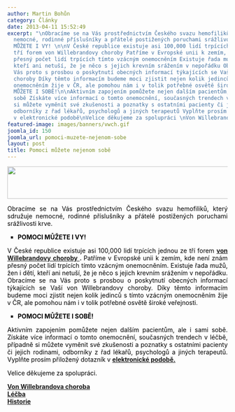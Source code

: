 ```yaml
---
author: Martin Bohůn
category: Články
date: 2013-04-11 15:52:49
excerpt: "\nObracíme se na Vás prostřednictvím Českého svazu hemofiliků, který sdružuje
  nemocné, rodinné příslušníky a přátelé postižených poruchami srážlivosti krve\n\n POMOCI
  MŮŽETE I VY! \n\nV České republice existuje asi 100,000 lidí trpících jednou ze
  tří forem von Willebrandovy choroby Patříme v Evropské unii k zemím, kde není znám
  přesný počet lidí trpících tímto vzácným onemocněním Existuje řada mužů, žen i dětí,
  kteří ani netuší, že je něco s jejich krevním srážením v nepořádku Obracíme se na
  Vás proto s prosbou o poskytnutí obecných informací týkajících se Vaší von Willebrandovy
  choroby Díky těmto informacím budeme moci zjistit nejen kolik jedinců s tímto vzácným
  onemocněním žije v ČR, ale pomohou nám i v tolik potřebné osvětě široké veřejnosti\n\nPOMOCI
  MŮŽETE I SOBĚ!\n\nAktivním zapojením pomůžete nejen dalším pacientům, ale i sami
  sobě Získáte více informací o tomto onemocnění, současných trendech v léčbě, případně
  si můžete vyměnit své zkušenosti a poznatky s ostatními pacienty či jejich rodinami,
  odborníky z řad lékařů, psychologů a jiných terapeutů Vyplňte prosím přiložený dotazník
  v elektronické podobě\nVelice děkujeme za spolupráci \nVon Willebrandova chorobaLéčbaHistorie"
featured-image: images/banners/vwch.gif
joomla_id: 150
joomla_url: pomoci-muzete-nejenom-sobe
layout: post
title: Pomoci můžete nejenom sobě
---
```


<p>
 <img alt="" border="0" height="74" src="{{ site.baseurl }}/images/banners/vwch.gif" style="display: block; margin-left: auto; margin-right: auto;" width="636"/>
</p>
<p style="text-align: justify;">
 <span style="color: #000000;">
  Obracíme se na Vás prostřednictvím Českého svazu hemofiliků, který sdružuje nemocné, rodinné příslušníky a přátelé postižených poruchami srážlivosti krve.
 </span>
</p>
<ul style="list-style-type: square;">
 <li>
  <strong>
   <span style="color: #000000;">
    POMOCI MŮŽETE I VY!
   </span>
  </strong>
 </li>
</ul>
<p style="text-align: justify;">
 <span style="color: #000000;">
  V České republice existuje asi 100,000 lidí trpících jednou ze tří forem
 </span>
 <strong>
  <a href="http://www.hemofilici.cz/index.php/cs/accordion-c/vonwillebrand-choroba" target="_blank" title="o von Willebrandově chorobě">
   von
  </a>
  <a href="http://www.hemofilici.cz/index.php/cs/accordion-c/vonwillebrand-choroba" target="_blank" title="o von Willebrandově chorobě">
   Willebrandovy choroby
  </a>
  .
 </strong>
 <span style="color: #000000;">
  Patříme v Evropské unii k zemím, kde není znám přesný počet lidí trpících tímto vzácným onemocněním. Existuje řada mužů, žen i dětí, kteří ani netuší, že je něco s jejich krevním srážením v nepořádku. Obracíme se na Vás proto s prosbou o poskytnutí obecných informací týkajících se Vaší von Willebrandovy choroby. Díky těmto informacím budeme moci zjistit nejen kolik jedinců s tímto vzácným onemocněním žije v ČR, ale pomohou nám i v tolik potřebné osvětě široké veřejnosti.
 </span>
</p>
<ul style="list-style-type: square;">
 <li>
  <span style="color: #000000;">
   <strong>
    POMOCI MŮŽETE I SOBĚ!
   </strong>
  </span>
 </li>
</ul>
<p style="text-align: justify;">
 <span style="color: #000000;">
  Aktivním zapojením pomůžete nejen dalším pacientům, ale i sami sobě. Získáte více informací o tomto onemocnění, současných trendech v léčbě, případně si můžete vyměnit své zkušenosti a poznatky s ostatními pacienty či jejich rodinami, odborníky z řad lékařů, psychologů a jiných terapeutů. Vyplňte prosím přiložený dotazník v
 </span>
 <strong>
  <a href="index.php/cs/?option=com_chronoforms&amp;chronoform=von-Willebrandova-choroba" target="_blank" title="Dotazník vWch">
   elektronické podobě.
  </a>
 </strong>
</p>
<p>
 <span style="color: #000000;">
  Velice děkujeme za spolupráci.
  <br/>
 </span>
</p>
<p>
 <span style="color: #000000;">
  <strong>
   <a href="http://www.hemofilici.cz/index.php/cs/accordion-c/vonwillebrand-choroba" target="_blank" title="o von Willebrandově chorobě">
    Von Willebrandova choroba
   </a>
  </strong>
  <br/>
  <strong>
   <a href="http://www.hemofilici.cz/index.php/cs/accordion-c/lecba-von" target="_blank" title="Léčba von Willebrandovy choroby">
    Léčba
   </a>
  </strong>
  <br/>
  <strong>
   <a href="http://www.hemofilici.cz/index.php/cs/accordion-c/historie-von" target="_blank" title="Historie von Willebrandovy choroby">
    Historie
   </a>
  </strong>
  <br/>
 </span>
</p>